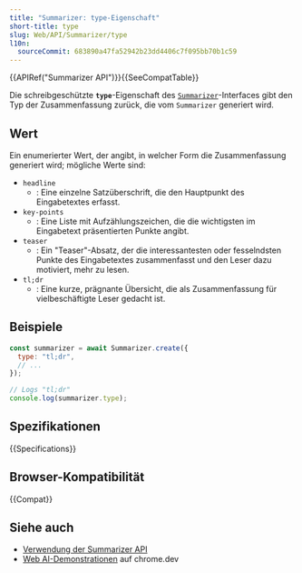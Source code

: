```yaml
---
title: "Summarizer: type-Eigenschaft"
short-title: type
slug: Web/API/Summarizer/type
l10n:
  sourceCommit: 683890a47fa52942b23dd4406c7f095bb70b1c59
---
```


{{APIRef("Summarizer API")}}{{SeeCompatTable}}

Die schreibgeschützte **`type`**-Eigenschaft des [`Summarizer`](/de/docs/Web/API/Summarizer)-Interfaces gibt den Typ der Zusammenfassung zurück, die vom `Summarizer` generiert wird.

## Wert

Ein enumerierter Wert, der angibt, in welcher Form die Zusammenfassung generiert wird; mögliche Werte sind:

- `headline`
  - : Eine einzelne Satzüberschrift, die den Hauptpunkt des Eingabetextes erfasst.
- `key-points`
  - : Eine Liste mit Aufzählungszeichen, die die wichtigsten im Eingabetext präsentierten Punkte angibt.
- `teaser`
  - : Ein "Teaser"-Absatz, der die interessantesten oder fesselndsten Punkte des Eingabetextes zusammenfasst und den Leser dazu motiviert, mehr zu lesen.
- `tl;dr`
  - : Eine kurze, prägnante Übersicht, die als Zusammenfassung für vielbeschäftigte Leser gedacht ist.

## Beispiele

```js
const summarizer = await Summarizer.create({
  type: "tl;dr",
  // ...
});

// Logs "tl;dr"
console.log(summarizer.type);
```

## Spezifikationen

{{Specifications}}

## Browser-Kompatibilität

{{Compat}}

## Siehe auch

- [Verwendung der Summarizer API](/de/docs/Web/API/Summarizer_API/Using)
- [Web AI-Demonstrationen](https://chrome.dev/web-ai-demos/) auf chrome.dev
